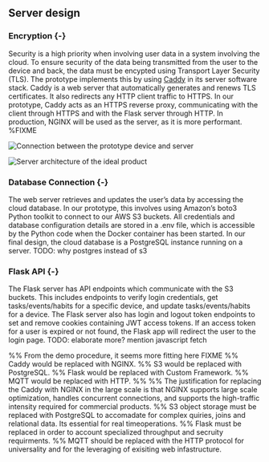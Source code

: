 ## Server design

### Encryption {-}

Security is a high priority when involving user data in a system involving the cloud.
To ensure security of the data being transmitted from the user to the device and back, the data must be encypted using Transport Layer Security (TLS).
The prototype implements this by using
[Caddy](https://caddyserver.com/)
in its server software stack.
Caddy is a web server that automatically generates and renews TLS certificates. It also redirects any HTTP client traffic to HTTPS.
In our prototype, Caddy acts as an HTTPS reverse proxy, communicating with the client through HTTPS and with the Flask server through HTTP.
In production, NGINX will be used as the server, as it is more performant. %FIXME

![Connection between the prototype device and server](images/prototype_data_flow.png)

![Server architecture of the ideal product](images/data_flow.png)

### Database Connection {-}

The web server retrieves and updates the user’s data by accessing the cloud database.
In our prototype, this involves using Amazon’s boto3 Python toolkit to connect to our AWS S3 buckets.
All credentials and database configuration details are stored in a .env file, which is accessible by the Python code when the Docker container has been started.
In our final design, the cloud database is a PostgreSQL instance running on a server. TODO: why postgres instead of s3

### Flask API {-}

The Flask server has API endpoints which communicate with the S3 buckets.
This includes endpoints to verify login credentials, get tasks/events/habits for a specific device, and update tasks/events/habits for a device.
The Flask server also has login and logout token endpoints to set and remove cookies containing JWT access tokens.
If an access token for a user is expired or not found, the Flask app will redirect the user to the login page. TODO: elaborate more? mention javascript fetch

%% From the demo procedure, it seems more fitting here FIXME
%% Caddy would be replaced with NGINX.
%% S3 would be replaced with PostgreSQL.
%% Flask would be replaced with Custom Framework.
%% MQTT would be replaced with HTTP.
%% 
%% The justification for replacing the Caddy with NGINX in the large scale is that NGINX supports large scale optimization, handles concurrent connections, and supports the high-traffic intensity required for commercial products.
%% S3 object storage must be replaced with PostgreSQL to accomadate for complex quiries, joins and relational data. Its essential for real timeoperations.
%% Flask must be replaced in order to account specialized throughput and secruity requirments. 
%% MQTT should be replaced with the HTTP protocol for universality and for the leveraging of exisiting web infastructure. 
